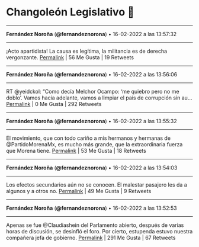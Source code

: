 # Changoleón Legislativo 🙈
*****
**Fernández Noroña** (**@fernandeznorona**) • 16-02-2022 a las 13:57:32
*****
¡Acto apartidista! La causa es legítima, la militancia es de derecha vergonzante.
[Permalink](https://twitter.com/fernandeznorona/status/1494068455682842629) | 56 Me Gusta | 19 Retweets
*****
**Fernández Noroña** (**@fernandeznorona**) • 16-02-2022 a las 13:56:06
*****
RT @yeidckol: “Como decía Melchor Ocampo: ‘me quiebro pero no me doblo’. Vamos hacia adelante, vamos a limpiar el país de corrupción sin au…
[Permalink](https://twitter.com/fernandeznorona/status/1494068092485488643) | 0 Me Gusta | 292 Retweets
*****
**Fernández Noroña** (**@fernandeznorona**) • 16-02-2022 a las 13:55:32
*****
El movimiento, que con todo cariño a mis hermanos y hermanas de @PartidoMorenaMx, es mucho más grande, que la extraordinaria fuerza que Morena tiene.
[Permalink](https://twitter.com/fernandeznorona/status/1494067949937823747) | 53 Me Gusta | 18 Retweets
*****
**Fernández Noroña** (**@fernandeznorona**) • 16-02-2022 a las 13:54:03
*****
Los efectos secundarios aún no se conocen. El malestar pasajero les da a algunos y a otros no.
[Permalink](https://twitter.com/fernandeznorona/status/1494067579266244608) | 49 Me Gusta | 9 Retweets
*****
**Fernández Noroña** (**@fernandeznorona**) • 16-02-2022 a las 13:52:53
*****
Apenas se fue @Claudiashein del Parlamento abierto, después de varias horas de discusión, se desinfló el foro.  Por cierto, estupenda estuvo nuestra compañera jefa de gobierno.
[Permalink](https://twitter.com/fernandeznorona/status/1494067283194437644) | 291 Me Gusta | 67 Retweets